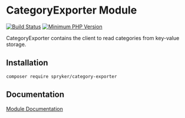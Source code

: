 # CategoryExporter Module
[![Build Status](https://travis-ci.org/spryker/category-exporter.svg)](https://travis-ci.org/spryker/category-exporter)
[![Minimum PHP Version](https://img.shields.io/badge/php-%3E%3D%207.3-8892BF.svg)](https://php.net/)

CategoryExporter contains the client to read categories from key-value storage.

## Installation

```
composer require spryker/category-exporter
```

## Documentation

[Module Documentation](https://academy.spryker.com/developing_with_spryker/module_guide/modules.html)
